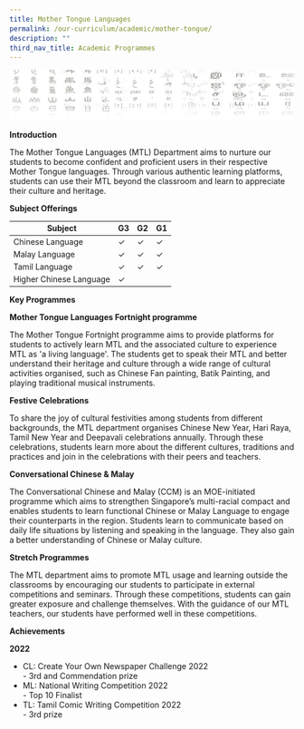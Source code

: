 ```yaml
---
title: Mother Tongue Languages
permalink: /our-curriculum/academic/mother-tongue/
description: ""
third_nav_title: Academic Programmes
---
```

![](/images/mtlheader.jpeg)

**Introduction**

The Mother Tongue Languages (MTL) Department aims to nurture our students to become confident and proficient users in their respective Mother Tongue languages. Through various authentic learning platforms, students can use their MTL beyond the classroom and learn to appreciate their culture and heritage.

**Subject Offerings**

| Subject| G3 | G2 | G1 |
| -------- | -------- | -------- | ------ |
| Chinese Language   | ✓     | ✓     | ✓|
| Malay Language   | ✓     | ✓     | ✓|
| Tamil Language   | ✓     | ✓     | ✓|
| Higher Chinese Language   | ✓     |      | |


**Key Programmes**

**Mother Tongue Languages Fortnight programme**

The Mother Tongue Fortnight programme aims to provide platforms for students to actively learn MTL and the associated culture to experience MTL as 'a living language'. The students get to speak their MTL and better understand their heritage and culture through a wide range of cultural activities organised, such as Chinese Fan painting, Batik Painting, and playing traditional musical instruments.

**Festive Celebrations**

To share the joy of cultural festivities among students from different backgrounds, the MTL department organises Chinese New Year, Hari Raya, Tamil New Year and Deepavali celebrations annually. Through these celebrations, students learn more about the different cultures, traditions and practices and join in the celebrations with their peers and teachers.

**Conversational Chinese &amp; Malay**

The Conversational Chinese and Malay (CCM) is an MOE-initiated programme which aims to strengthen Singapore’s multi-racial compact and enables students to learn functional Chinese or Malay Language to engage their counterparts in the region. Students learn to communicate based on daily life situations by listening and speaking in the language. They also gain a better understanding of Chinese or Malay culture.

**Stretch Programmes** 

The MTL department aims to promote MTL usage and learning outside the classrooms by encouraging our students to participate in external competitions and seminars. Through these competitions, students can gain greater exposure and challenge themselves. With the guidance of our MTL teachers, our students have performed well in these competitions.

**Achievements**

**2022**

- CL: Create Your Own Newspaper Challenge 2022 <br>- 3rd and Commendation prize<br>
-  ML: National Writing Competition 2022 <br>- Top 10 Finalist<br>
-  TL: Tamil Comic Writing Competition 2022 <br>- 3rd prize<br>